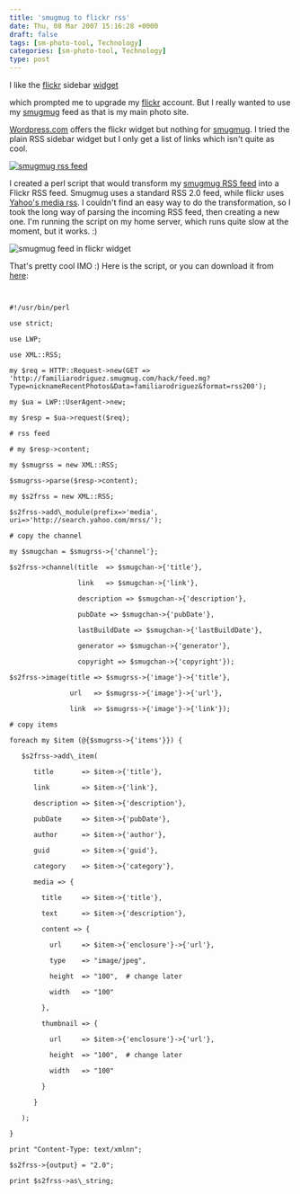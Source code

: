 ```yaml
---
title: 'smugmug to flickr rss'
date: Thu, 08 Mar 2007 15:16:28 +0000
draft: false
tags: [sm-photo-tool, Technology]
categories: [sm-photo-tool, Technology]
type: post
---
```


I like the [flickr](http://www.flickr.com) sidebar [widget](http://blog.donncha.net/flickr-widget/)

which prompted me to upgrade my [flickr](http://www.flickr.com/photos/jmrodri/) account. But I really wanted to use my [smugmug](http://familiarodriguez.smugmug.com) feed as that is my main photo site.

[Wordpress.com](http://www.wordpress.com) offers the flickr widget but nothing for [smugmug](http://www.smugmug.com). I tried the plain RSS sidebar widget but I only get a list of links which isn't quite as cool.

[![smugmug rss feed](http://zeusville.files.wordpress.com/2007/03/smugmugrss.png)](http://zeusville.files.wordpress.com/2007/03/smugmugrss.png "smugmug rss feed")

I created a perl script that would transform my [smugmug RSS feed](http://familiarodriguez.smugmug.com/hack/feed.mg?Type=nicknameRecentPhotos&Data=familiarodriguez&format=rss200) into a Flickr RSS feed. Smugmug uses a standard RSS 2.0 feed, while flickr uses [Yahoo's media rss](http://search.yahoo.com/mrss). I couldn't find an easy way to do the transformation, so I took the long way of parsing the incoming RSS feed, then creating a new one. I'm running the script on my home server, which runs quite slow at the moment, but it works. :)

![smugmug feed in flickr widget](http://zeusville.files.wordpress.com/2007/03/smugmug_in_flickr1.png)

That's pretty cool IMO :) Here is the script, or you can download it from [here](http://sm-photo-tool.svn.sourceforge.net/viewvc/*checkout*/sm-photo-tool/scripts/smugmug_to_flickr_rss.pl):

```


#!/usr/bin/perl

use strict;

use LWP;

use XML::RSS;

my $req = HTTP::Request->new(GET => 'http://familiarodriguez.smugmug.com/hack/feed.mg?Type=nicknameRecentPhotos&Data=familiarodriguez&format=rss200');

my $ua = LWP::UserAgent->new;

my $resp = $ua->request($req);

# rss feed

# my $resp->content;

my $smugrss = new XML::RSS;

$smugrss->parse($resp->content);

my $s2frss = new XML::RSS;

$s2frss->add\_module(prefix=>'media', uri=>'http://search.yahoo.com/mrss/');

# copy the channel

my $smugchan = $smugrss->{'channel'};

$s2frss->channel(title  => $smugchan->{'title'},

                 link   => $smugchan->{'link'},

                 description => $smugchan->{'description'},

                 pubDate => $smugchan->{'pubDate'},

                 lastBuildDate => $smugchan->{'lastBuildDate'},

                 generator => $smugchan->{'generator'},

                 copyright => $smugchan->{'copyright'});

$s2frss->image(title => $smugrss->{'image'}->{'title'},

               url   => $smugrss->{'image'}->{'url'},

               link  => $smugrss->{'image'}->{'link'});

# copy items

foreach my $item (@{$smugrss->{'items'}}) {

   $s2frss->add\_item(

      title       => $item->{'title'},

      link        => $item->{'link'},

      description => $item->{'description'},

      pubDate     => $item->{'pubDate'},

      author      => $item->{'author'},

      guid        => $item->{'guid'},

      category    => $item->{'category'},

      media => {

        title     => $item->{'title'},

        text      => $item->{'description'},

        content => {

          url     => $item->{'enclosure'}->{'url'},

          type    => "image/jpeg",

          height  => "100",  # change later

          width   => "100"

        },

        thumbnail => {

          url     => $item->{'enclosure'}->{'url'},

          height  => "100",  # change later

          width   => "100"

        }

      }

   );

}

print "Content-Type: text/xmlnn";

$s2frss->{output} = "2.0";

print $s2frss->as\_string;


```